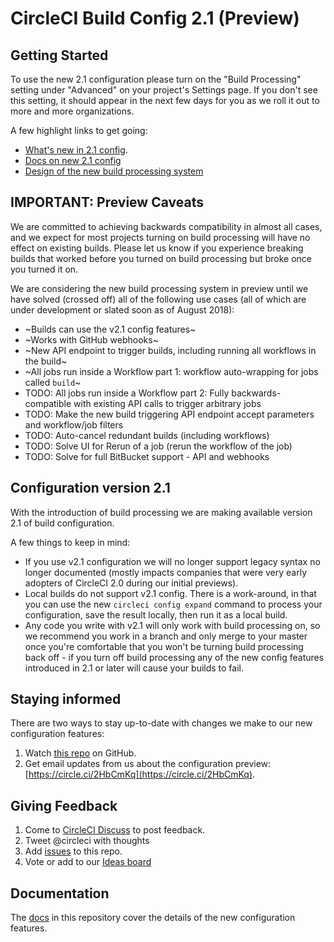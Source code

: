 # CircleCI Build Config 2.1 (Preview)

## Getting Started
To use the new 2.1 configuration please turn on the "Build Processing" setting under "Advanced" on your project's Settings page. If you don't see this setting, it should appear in the next few days for you as we roll it out to more and more organizations.

A few highlight links to get going:

* [What's new in 2.1 config](docs/whats-new.md).
* [Docs on new 2.1 config](docs/README.md)
* [Design of the new build processing system](docs/design-approach.md)

## IMPORTANT: Preview Caveats
We are committed to achieving backwards compatibility in almost all cases, and we expect for most projects turning on build processing will have no effect on existing builds. Please let us know if you experience breaking builds that worked before you turned on build processing but broke once you turned it on.  

We are considering the new build processing system in preview until we have solved (crossed off) all of the following use cases (all of which are under development or slated soon as of August 2018):

* ~Builds can use the v2.1 config features~
* ~Works with GitHub webhooks~
* ~New API endpoint to trigger builds, including running all workflows in the build~
* ~All jobs run inside a Workflow part 1: workflow auto-wrapping for jobs called `build`~
* TODO: All jobs run inside a Workflow part 2: Fully backwards-compatible with existing API calls to trigger arbitrary jobs
* TODO: Make the new build triggering API endpoint accept parameters and workflow/job filters
* TODO: Auto-cancel redundant builds (including workflows)
* TODO: Solve UI for Rerun of a job (rerun the workflow of the job)
* TODO: Solve for full BitBucket support - API and webhooks

## Configuration version 2.1
With the introduction of build processing we are making available version 2.1 of build configuration.

A few things to keep in mind:

* If you use v2.1 configuration we will no longer support legacy syntax no longer documented (mostly impacts companies that were very early adopters of CircleCI 2.0 during our initial previews).
* Local builds do not support v2.1 config. There is a work-around, in that you can use the new `circleci config expand` command to process your configuration, save the result locally, then run it as a local build.
* Any code you write with v2.1 will only work with build processing on, so we recommend you work in a branch and only merge to your master once you're comfortable that you won't be turning build processing back off - if you turn off build processing any of the new config features introduced in 2.1 or later will cause your builds to fail.
 
## Staying informed
There are two ways to stay up-to-date with changes we make to our new configuration features:

1. Watch [this repo](https://github.com/CircleCI-Public/config-preview-sdk) on GitHub.
2. Get email updates from us about the configuration preview: [https://circle.ci/2HbCmKq](https://circle.ci/2HbCmKq).

## Giving Feedback
1. Come to [CircleCI Discuss](https://discuss.circleci.com/t/2-1-config-and-build-processing/24102) to post feedback.
2. Tweet @circleci with thoughts
3. Add [issues](https://github.com/CircleCI-Public/config-preview-sdk/issues) to this repo.
4. Vote or add to our [Ideas board](https://circleci.com/ideas/)

## Documentation
The [docs](/docs/) in this repository cover the details of the new configuration features. 
